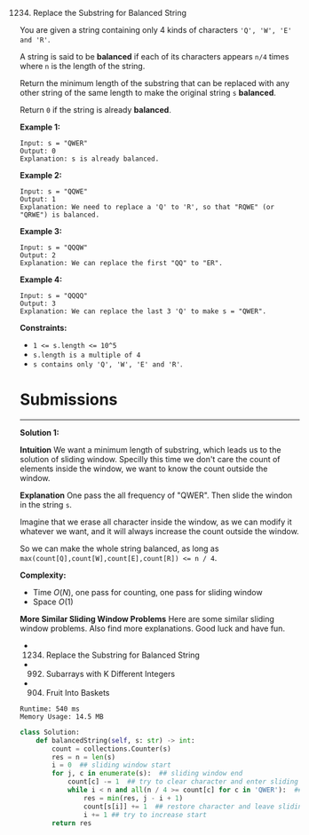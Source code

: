 1234. Replace the Substring for Balanced String

You are given a string containing only 4 kinds of characters `'Q', 'W', 'E' and 'R'`.

A string is said to be **balanced** if each of its characters appears `n/4` times where `n` is the length of the string.

Return the minimum length of the substring that can be replaced with any other string of the same length to make the original string `s` **balanced**.

Return `0` if the string is already **balanced**.

 

**Example 1:**
```
Input: s = "QWER"
Output: 0
Explanation: s is already balanced.
```

**Example 2:**
```
Input: s = "QQWE"
Output: 1
Explanation: We need to replace a 'Q' to 'R', so that "RQWE" (or "QRWE") is balanced.
```

**Example 3:**
```
Input: s = "QQQW"
Output: 2
Explanation: We can replace the first "QQ" to "ER". 
```

**Example 4:**
```
Input: s = "QQQQ"
Output: 3
Explanation: We can replace the last 3 'Q' to make s = "QWER".
```

**Constraints:**

* `1 <= s.length <= 10^5`
* `s.length is a multiple of 4`
* `s contains only 'Q', 'W', 'E' and 'R'`.

# Submissions
---
**Solution 1:**

**Intuition**
We want a minimum length of substring,
which leads us to the solution of sliding window.
Specilly this time we don't care the count of elements inside the window,
we want to know the count outside the window.


**Explanation**
One pass the all frequency of "QWER".
Then slide the windon in the string `s`.

Imagine that we erase all character inside the window,
as we can modify it whatever we want,
and it will always increase the count outside the window.

So we can make the whole string balanced,
as long as `max(count[Q],count[W],count[E],count[R]) <= n / 4`.


**Complexity:**
* Time $O(N)$, one pass for counting, one pass for sliding window
* Space $O(1)$

**More Similar Sliding Window Problems**
Here are some similar sliding window problems.
Also find more explanations.
Good luck and have fun.

* 1234. Replace the Substring for Balanced String
* 992. Subarrays with K Different Integers
* 904. Fruit Into Baskets

```
Runtime: 540 ms
Memory Usage: 14.5 MB
```
```python
class Solution:
    def balancedString(self, s: str) -> int:
        count = collections.Counter(s)
        res = n = len(s)
        i = 0  ## sliding window start
        for j, c in enumerate(s):  ## sliding window end
            count[c] -= 1  ## try to clear character and enter sliding window
            while i < n and all(n / 4 >= count[c] for c in 'QWER'):  ## balanced string
                res = min(res, j - i + 1)
                count[s[i]] += 1  ## restore character and leave sliding window
                i += 1 ## try to increase start
        return res
```